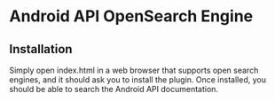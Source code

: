 Android API OpenSearch Engine
======================

Installation
----------------------
Simply open index.html in a web browser that supports open search engines, and
it should ask you to install the plugin. Once installed, you should be able to
search the Android API documentation.
